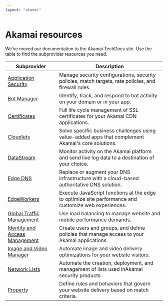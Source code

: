 ```yaml
---
layout: "akamai"
---
```


# Akamai resources

We’ve moved our documentation to the Akamai TechDocs site. Use the table to find the subprovider resources you need.

|Subprovider|Description|
|---|---|
|[Application Security](https://techdocs.akamai.com/terraform/v4.1/docs/appsec-resources)|Manage security configurations, security policies, match targets, rate policies, and firewall rules.|
|[Bot Manager](https://techdocs.akamai.com/terraform/v4.1/docs/botman-resources)|Identify, track, and respond to bot activity on your domain or in your app.|
|[Certificates](https://techdocs.akamai.com/terraform/v4.1/docs/cps-resources)|Full life cycle management of SSL certificates for your ​Akamai​ CDN applications.|
|[Cloudlets](https://techdocs.akamai.com/terraform/v4.1/docs/cl-resources)|Solve specific business challenges using value-added apps that complement ​Akamai​'s core solutions.|
|[DataStream](https://techdocs.akamai.com/terraform/v4.1/docs/ds-resources)|Monitor activity on the ​Akamai​ platform and send live log data to a destination of your choice.|
|[Edge DNS](https://techdocs.akamai.com/terraform/v4.1/docs/edns-resources)|Replace or augment your DNS infrastructure with a cloud-based authoritative DNS solution.|
|[EdgeWorkers](https://techdocs.akamai.com/terraform/v4.1/docs/ew-resources)|Execute JavaScript functions at the edge to optimize site performance and customize web experiences.|
|[Global Traffic Management](https://techdocs.akamai.com/terraform/v4.1/docs/gtm-resources)|Use load balancing to manage website and mobile performance demands.|
|[Identity and Access Management](https://techdocs.akamai.com/terraform/v4.1/docs/iam-resources)|Create users and groups, and define policies that manage access to your Akamai applications.|
|[Image and Video Manager](https://techdocs.akamai.com/terraform/v4.1/docs/ivm-resources)|Automate image and video delivery optimizations for your website visitors.|
|[Network Lists](https://techdocs.akamai.com/terraform/v4.1/docs/nl-resources)|Automate the creation, deployment, and management of lists used in ​Akamai​ security products.|
|[Property](https://techdocs.akamai.com/terraform/v4.1/docs/pm-resources)|Define rules and behaviors that govern your website delivery based on match criteria.|
